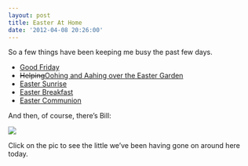 ```yaml
---
layout: post
title: Easter At Home
date: '2012-04-08 20:26:00'
---
```



So a few things have been keeping me busy the past few days.

- [Good Friday](http://www.salemwayne.org/2012/04/08/the-word-for-the-week-i-good-friday/)
- <strike>Helping</strike>[Oohing and Aahing over the Easter Garden](http://www.salemwayne.org/2012/04/08/easter-garden-photo-album/)
- [Easter Sunrise](http://www.salemwayne.org/2012/04/08/the-word-for-the-week-ii-easter-sunrise/)
- [Easter Breakfast](http://www.salemwayne.org/2012/04/08/we-are-easter-people/)
- [Easter Communion](http://www.salemwayne.org/2012/04/08/the-word-for-the-week-iii-easter-communion/)

And then, of course, there’s Bill:

[![](http://danstestkitchencom.netfirms.com/wordpress2/wp-content/uploads/2012/04/IMG_0855-300x225.jpg)](https://plus.google.com/photos/115771374612529730743/albums/5729126224712841937?authkey=CNP3--LylOSFlgE)

Click on the pic to see the little we’ve been having gone on around here today.


